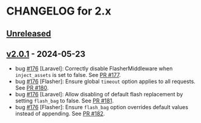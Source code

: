 # CHANGELOG for 2.x

## [Unreleased](https://github.com/php-flasher/php-flasher/compare/v2.0.1...2.x)

## [v2.0.1](https://github.com/php-flasher/php-flasher/compare/v2.0.0...v2.0.1) - 2024-05-23

* bug [#176](https://github.com/php-flasher/php-flasher/issues/176) [Laravel]: Correctly disable FlasherMiddleware when `inject_assets` is set to false. See [PR #177](https://github.com/php-flasher/php-flasher/pull/177).
* bug [#176](https://github.com/php-flasher/php-flasher/issues/176) [Flasher]: Ensure global `timeout` option applies to all requests. See [PR #180](https://github.com/php-flasher/php-flasher/pull/180).
* bug [#176](https://github.com/php-flasher/php-flasher/issues/176) [Laravel]: Allow disabling of default flash replacement by setting `flash_bag` to false. See [PR #181](https://github.com/php-flasher/php-flasher/pull/181).
* bug [#176](https://github.com/php-flasher/php-flasher/issues/176) [Flasher]: Ensure `flash_bag` option overrides default values instead of appending. See [PR #182](https://github.com/php-flasher/php-flasher/pull/182).
